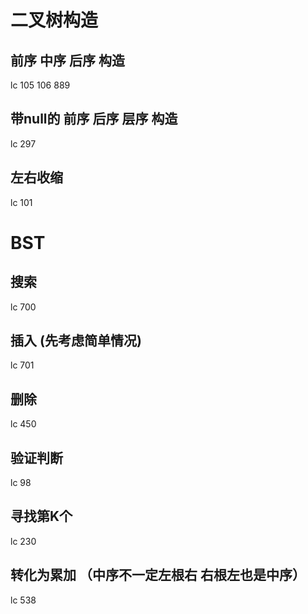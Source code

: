 # 二叉树构造
## 前序 中序 后序 构造
lc 105 106 889
## 带null的 前序 后序 层序 构造
lc 297
## 左右收缩
lc 101

# BST
## 搜索
lc 700
## 插入 (先考虑简单情况)
lc 701
## 删除
lc 450
## 验证判断
lc 98
## 寻找第K个
lc 230

## 转化为累加 （中序不一定左根右  右根左也是中序）
lc 538 



